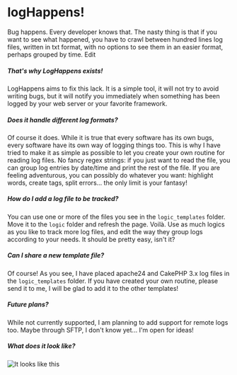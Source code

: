 logHappens!
=============

Bug happens. Every developer knows that. The nasty thing is that if you want to see what happened, you have to crawl between hundred lines log files, written in txt format, with no options to see them in an easier format, perhaps grouped by time. Edit


##### That's why LogHappens exists!

LogHappens aims to fix this lack. It is a simple tool, it will not try to avoid writing bugs, but it will notify you immediately when something has been logged by your web server or your favorite framework.


##### Does it handle different log formats?

Of course it does. While it is true that every software has its own bugs, every software have its own way of logging things too. This is why I have tried to make it as simple as possible to let you create your own routine for reading log files. No fancy regex strings: if you just want to read the file, you can group log entries by date/time and print the rest of the file. If you are feeling adventurous, you can possibly do whatever you want: highlight words, create tags, split errors... the only limit is your fantasy!


##### How do I add a log file to be tracked?

You can use one or more of the files you see in the `logic_templates` folder. Move it to the `logic` folder and refresh the page. Voilà. Use as much logics as you like to track more log files, and edit the way they group logs according to your needs. It should be pretty easy, isn't it?


##### Can I share a new template file?

Of course! As you see, I have placed apache24 and CakePHP 3.x log files in the `logic_templates` folder. If you have created your own routine, please send it to me, I will be glad to add it to the other templates!


##### Future plans?

While not currently supported, I am planning to add support for remote logs too. Maybe through SFTP, I don't know yet... I'm open for ideas!


##### What does it look like?

![It looks like this](https://cloud.githubusercontent.com/assets/659492/24559514/47412cee-163f-11e7-91ec-58f61e36ead1.png)
